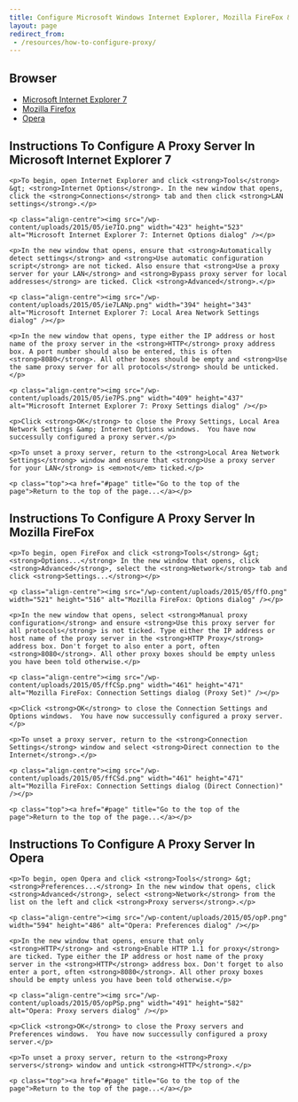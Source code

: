 ```yaml
---
title: Configure Microsoft Windows Internet Explorer, Mozilla FireFox & Opera To Use A Proxy Server
layout: page
redirect_from:
 - /resources/how-to-configure-proxy/
---
```

## Browser

<ul>
	<li><a href="#ie7" title="Instructions on how to configure Microsoft Internet Explorer 7 to use a proxy server">Microsoft Internet Explorer 7</a></li>
	<li><a href="#firefox" title="Instructions on how to configure Mozilla Firefox to use a proxy server">Mozilla Firefox</a></li>
	<li><a href="#opera" title="Instructions on how to configure Opera to use a proxy server">Opera</a></li>
</ul>

<div id="ie7">
	<h2>Instructions To Configure A Proxy Server In Microsoft Internet Explorer 7</h2>

	<p>To begin, open Internet Explorer and click <strong>Tools</strong> &gt; <strong>Internet Options</strong>. In the new window that opens, click the <strong>Connections</strong> tab and then click <strong>LAN settings</strong>.</p>

	<p class="align-centre"><img src="/wp-content/uploads/2015/05/ie7IO.png" width="423" height="523" alt="Microsoft Internet Explorer 7: Internet Options dialog" /></p>

	<p>In the new window that opens, ensure that <strong>Automatically detect settings</strong> and <strong>Use automatic configuration script</strong> are not ticked. Also ensure that <strong>Use a proxy server for your LAN</strong> and <strong>Bypass proxy server for local addresses</strong> are ticked. Click <strong>Advanced</strong>.</p>

	<p class="align-centre"><img src="/wp-content/uploads/2015/05/ie7LANp.png" width="394" height="343" alt="Microsoft Internet Explorer 7: Local Area Network Settings dialog" /></p>

	<p>In the new window that opens, type either the IP address or host name of the proxy server in the <strong>HTTP</strong> proxy address box. A port number should also be entered, this is often <strong>8080</strong>. All other boxes should be empty and <strong>Use the same proxy server for all protocols</strong> should be unticked.</p>

	<p class="align-centre"><img src="/wp-content/uploads/2015/05/ie7PS.png" width="409" height="437" alt="Microsoft Internet Explorer 7: Proxy Settings dialog" /></p>

	<p>Click <strong>OK</strong> to close the Proxy Settings, Local Area Network Settings &amp; Internet Options windows.  You have now successully configured a proxy server.</p>

	<p>To unset a proxy server, return to the <strong>Local Area Network Settings</strong> window and ensure that <strong>Use a proxy server for your LAN</strong> is <em>not</em> ticked.</p>
	
	<p class="top"><a href="#page" title="Go to the top of the page">Return to the top of the page...</a></p>
</div>

<div id="firefox">
	<h2>Instructions To Configure A Proxy Server In Mozilla FireFox</h2>

	<p>To begin, open FireFox and click <strong>Tools</strong> &gt; <strong>Options...</strong> In the new window that opens, click <strong>Advanced</strong>, select the <strong>Network</strong> tab and click <strong>Settings...</strong></p>

	<p class="align-centre"><img src="/wp-content/uploads/2015/05/ffO.png" width="521" height="516" alt="Mozilla FireFox: Options dialog" /></p>

	<p>In the new window that opens, select <strong>Manual proxy configuration</strong> and ensure <strong>Use this proxy server for all protocols</strong> is not ticked. Type either the IP address or host name of the proxy server in the <strong>HTTP Proxy</strong> address box. Don't forget to also enter a port, often <strong>8080</strong>. All other proxy boxes should be empty unless you have been told otherwise.</p>

	<p class="align-centre"><img src="/wp-content/uploads/2015/05/ffCSp.png" width="461" height="471" alt="Mozilla FireFox: Connection Settings dialog (Proxy Set)" /></p>

	<p>Click <strong>OK</strong> to close the Connection Settings and Options windows.  You have now successully configured a proxy server.</p>

	<p>To unset a proxy server, return to the <strong>Connection Settings</strong> window and select <strong>Direct connection to the Internet</strong>.</p>

	<p class="align-centre"><img src="/wp-content/uploads/2015/05/ffCSd.png" width="461" height="471" alt="Mozilla FireFox: Connection Settings dialog (Direct Connection)" /></p>
	
	<p class="top"><a href="#page" title="Go to the top of the page">Return to the top of the page...</a></p>
</div>

<div id="opera">
	<h2>Instructions To Configure A Proxy Server In Opera</h2>

	<p>To begin, open Opera and click <strong>Tools</strong> &gt; <strong>Preferences...</strong> In the new window that opens, click <strong>Advanced</strong>, select <strong>Network</strong> from the list on the left and click <strong>Proxy servers</strong>.</p>

	<p class="align-centre"><img src="/wp-content/uploads/2015/05/opP.png" width="594" height="486" alt="Opera: Preferences dialog" /></p>

	<p>In the new window that opens, ensure that only <strong>HTTP</strong> and <strong>Enable HTTP 1.1 for proxy</strong> are ticked. Type either the IP address or host name of the proxy server in the <strong>HTTP</strong> address box. Don't forget to also enter a port, often <strong>8080</strong>. All other proxy boxes should be empty unless you have been told otherwise.</p>

	<p class="align-centre"><img src="/wp-content/uploads/2015/05/opPSp.png" width="491" height="582" alt="Opera: Proxy servers dialog" /></p>

	<p>Click <strong>OK</strong> to close the Proxy servers and Preferences windows.  You have now successully configured a proxy server.</p>

	<p>To unset a proxy server, return to the <strong>Proxy servers</strong> window and untick <strong>HTTP</strong>.</p>
	
	<p class="top"><a href="#page" title="Go to the top of the page">Return to the top of the page...</a></p>
</div>
